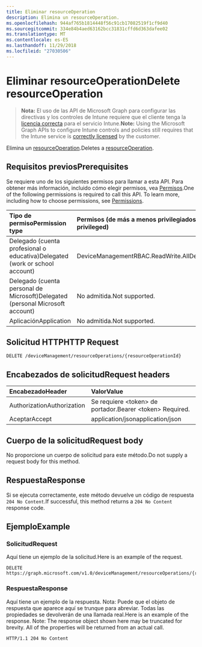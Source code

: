 ```yaml
---
title: Eliminar resourceOperation
description: Elimina un resourceOperation.
ms.openlocfilehash: 944af765b1814448f56c91cb17082519f1cf9d40
ms.sourcegitcommit: 334e84b4aed63162bcc31831cffd6d363dafee02
ms.translationtype: MT
ms.contentlocale: es-ES
ms.lasthandoff: 11/29/2018
ms.locfileid: "27030506"
---
```

# <a name="delete-resourceoperation"></a><span data-ttu-id="237a2-103">Eliminar resourceOperation</span><span class="sxs-lookup"><span data-stu-id="237a2-103">Delete resourceOperation</span></span>

> <span data-ttu-id="237a2-104">**Nota:** El uso de las API de Microsoft Graph para configurar las directivas y los controles de Intune requiere que el cliente tenga la [licencia correcta](https://go.microsoft.com/fwlink/?linkid=839381) para el servicio Intune.</span><span class="sxs-lookup"><span data-stu-id="237a2-104">**Note:** Using the Microsoft Graph APIs to configure Intune controls and policies still requires that the Intune service is [correctly licensed](https://go.microsoft.com/fwlink/?linkid=839381) by the customer.</span></span>

<span data-ttu-id="237a2-105">Elimina un [resourceOperation](../resources/intune-rbac-resourceoperation.md).</span><span class="sxs-lookup"><span data-stu-id="237a2-105">Deletes a [resourceOperation](../resources/intune-rbac-resourceoperation.md).</span></span>
## <a name="prerequisites"></a><span data-ttu-id="237a2-106">Requisitos previos</span><span class="sxs-lookup"><span data-stu-id="237a2-106">Prerequisites</span></span>
<span data-ttu-id="237a2-p101">Se requiere uno de los siguientes permisos para llamar a esta API. Para obtener más información, incluido cómo elegir permisos, vea [Permisos](/graph/permissions-reference).</span><span class="sxs-lookup"><span data-stu-id="237a2-p101">One of the following permissions is required to call this API. To learn more, including how to choose permissions, see [Permissions](/graph/permissions-reference).</span></span>

|<span data-ttu-id="237a2-109">Tipo de permiso</span><span class="sxs-lookup"><span data-stu-id="237a2-109">Permission type</span></span>|<span data-ttu-id="237a2-110">Permisos (de más a menos privilegiados)</span><span class="sxs-lookup"><span data-stu-id="237a2-110">Permissions (from most to least privileged)</span></span>|
|:---|:---|
|<span data-ttu-id="237a2-111">Delegado (cuenta profesional o educativa)</span><span class="sxs-lookup"><span data-stu-id="237a2-111">Delegated (work or school account)</span></span>|<span data-ttu-id="237a2-112">DeviceManagementRBAC.ReadWrite.All</span><span class="sxs-lookup"><span data-stu-id="237a2-112">DeviceManagementRBAC.ReadWrite.All</span></span>|
|<span data-ttu-id="237a2-113">Delegado (cuenta personal de Microsoft)</span><span class="sxs-lookup"><span data-stu-id="237a2-113">Delegated (personal Microsoft account)</span></span>|<span data-ttu-id="237a2-114">No admitida.</span><span class="sxs-lookup"><span data-stu-id="237a2-114">Not supported.</span></span>|
|<span data-ttu-id="237a2-115">Aplicación</span><span class="sxs-lookup"><span data-stu-id="237a2-115">Application</span></span>|<span data-ttu-id="237a2-116">No admitida.</span><span class="sxs-lookup"><span data-stu-id="237a2-116">Not supported.</span></span>|

## <a name="http-request"></a><span data-ttu-id="237a2-117">Solicitud HTTP</span><span class="sxs-lookup"><span data-stu-id="237a2-117">HTTP Request</span></span>
<!-- {
  "blockType": "ignored"
}
-->
``` http
DELETE /deviceManagement/resourceOperations/{resourceOperationId}
```

## <a name="request-headers"></a><span data-ttu-id="237a2-118">Encabezados de solicitud</span><span class="sxs-lookup"><span data-stu-id="237a2-118">Request headers</span></span>
|<span data-ttu-id="237a2-119">Encabezado</span><span class="sxs-lookup"><span data-stu-id="237a2-119">Header</span></span>|<span data-ttu-id="237a2-120">Valor</span><span class="sxs-lookup"><span data-stu-id="237a2-120">Value</span></span>|
|:---|:---|
|<span data-ttu-id="237a2-121">Authorization</span><span class="sxs-lookup"><span data-stu-id="237a2-121">Authorization</span></span>|<span data-ttu-id="237a2-122">Se requiere &lt;token&gt; de portador.</span><span class="sxs-lookup"><span data-stu-id="237a2-122">Bearer &lt;token&gt; Required.</span></span>|
|<span data-ttu-id="237a2-123">Aceptar</span><span class="sxs-lookup"><span data-stu-id="237a2-123">Accept</span></span>|<span data-ttu-id="237a2-124">application/json</span><span class="sxs-lookup"><span data-stu-id="237a2-124">application/json</span></span>|

## <a name="request-body"></a><span data-ttu-id="237a2-125">Cuerpo de la solicitud</span><span class="sxs-lookup"><span data-stu-id="237a2-125">Request body</span></span>
<span data-ttu-id="237a2-126">No proporcione un cuerpo de solicitud para este método.</span><span class="sxs-lookup"><span data-stu-id="237a2-126">Do not supply a request body for this method.</span></span>

## <a name="response"></a><span data-ttu-id="237a2-127">Respuesta</span><span class="sxs-lookup"><span data-stu-id="237a2-127">Response</span></span>
<span data-ttu-id="237a2-128">Si se ejecuta correctamente, este método devuelve un código de respuesta `204 No Content`.</span><span class="sxs-lookup"><span data-stu-id="237a2-128">If successful, this method returns a `204 No Content` response code.</span></span>

## <a name="example"></a><span data-ttu-id="237a2-129">Ejemplo</span><span class="sxs-lookup"><span data-stu-id="237a2-129">Example</span></span>
### <a name="request"></a><span data-ttu-id="237a2-130">Solicitud</span><span class="sxs-lookup"><span data-stu-id="237a2-130">Request</span></span>
<span data-ttu-id="237a2-131">Aquí tiene un ejemplo de la solicitud.</span><span class="sxs-lookup"><span data-stu-id="237a2-131">Here is an example of the request.</span></span>
``` http
DELETE https://graph.microsoft.com/v1.0/deviceManagement/resourceOperations/{resourceOperationId}
```

### <a name="response"></a><span data-ttu-id="237a2-132">Respuesta</span><span class="sxs-lookup"><span data-stu-id="237a2-132">Response</span></span>
<span data-ttu-id="237a2-p102">Aquí tiene un ejemplo de la respuesta. Nota: Puede que el objeto de respuesta que aparece aquí se trunque para abreviar. Todas las propiedades se devolverán de una llamada real.</span><span class="sxs-lookup"><span data-stu-id="237a2-p102">Here is an example of the response. Note: The response object shown here may be truncated for brevity. All of the properties will be returned from an actual call.</span></span>
``` http
HTTP/1.1 204 No Content
```



